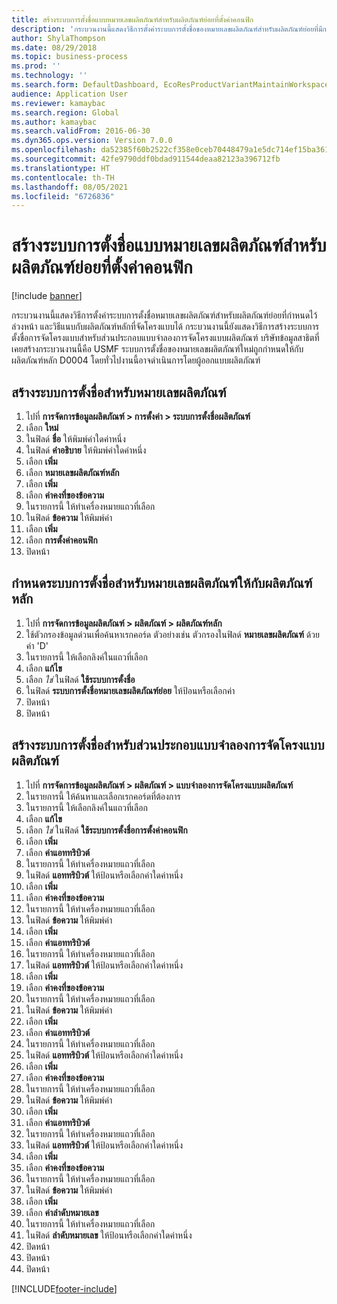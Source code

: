```yaml
---
title: สร้างระบบการตั้งชื่อแบบหมายเลขผลิตภัณฑ์สำหรับผลิตภัณฑ์ย่อยที่ตั้งค่าคอนฟิก
description: 'กระบวนงานนี้แสดงวิธีการตั้งค่าระบบการตั้งชื่อของหมายเลขผลิตภัณฑ์สำหรับผลิตภัณฑ์ย่อยที่มีการจัดโครงแบบ และวิธีการติดไปกับผลิตภัณฑ์หลักที่จัดโครงแบบได้ '
author: ShylaThompson
ms.date: 08/29/2018
ms.topic: business-process
ms.prod: ''
ms.technology: ''
ms.search.form: DefaultDashboard, EcoResProductVariantMaintainWorkspace, EcoResNomenclature, EcoResProductListPage, EcoResProductDetails, PCProductConfigurationModelListPage, PCProductConfigurationModelDetails
audience: Application User
ms.reviewer: kamaybac
ms.search.region: Global
ms.author: kamaybac
ms.search.validFrom: 2016-06-30
ms.dyn365.ops.version: Version 7.0.0
ms.openlocfilehash: da52385f60b2522cf358e0ceb70448479a1e5dc714ef15ba361611ed404ed852
ms.sourcegitcommit: 42fe9790ddf0bdad911544deaa82123a396712fb
ms.translationtype: HT
ms.contentlocale: th-TH
ms.lasthandoff: 08/05/2021
ms.locfileid: "6726836"
---
```

# <a name="create-a-product-number-nomenclature-for-configured-product-variants"></a>สร้างระบบการตั้งชื่อแบบหมายเลขผลิตภัณฑ์สำหรับผลิตภัณฑ์ย่อยที่ตั้งค่าคอนฟิก

[!include [banner](../../includes/banner.md)]

กระบวนงานนี้แสดงวิธีการตั้งค่าระบบการตั้งชื่อหมายเลขผลิตภัณฑ์สำหรับผลิตภัณฑ์ย่อยที่กำหนดไว้ล่วงหน้า และวิธีแนบกับผลิตภัณฑ์หลักที่จัดโครงแบบได้ กระบวนงานนี้ยังแสดงวิธีการสร้างระบบการตั้งชื่อการจัดโครงแบบสำหรับส่วนประกอบแบบจำลองการจัดโครงแบบผลิตภัณฑ์ บริษัทข้อมูลสาธิตที่เคยสร้างกระบวนงานนี้คือ USMF ระบบการตั้งชื่อของหมายเลขผลิตภัณฑ์ใหม่ถูกกำหนดให้กับผลิตภัณฑ์หลัก D0004  โดยทั่วไปงานนี้อาจดำเนินการโดยผู้ออกแบบผลิตภัณฑ์

## <a name="create-a-product-number-nomenclature"></a>สร้างระบบการตั้งชื่อสำหรับหมายเลขผลิตภัณฑ์

1. ไปที่ **การจัดการข้อมูลผลิตภัณฑ์ \> การตั้งค่า \> ระบบการตั้งชื่อผลิตภัณฑ์**
1. เลือก **ใหม่**
1. ในฟิลด์ **ชื่อ** ให้พิมพ์ค่าใดค่าหนึ่ง
1. ในฟิลด์ **คำอธิบาย** ให้พิมพ์ค่าใดค่าหนึ่ง
1. เลือก **เพิ่ม**
1. เลือก **หมายเลขผลิตภัณฑ์หลัก**
1. เลือก **เพิ่ม**
1. เลือก **ค่าคงที่ของข้อความ**
1. ในรายการนี้ ให้ทำเครื่องหมายแถวที่เลือก
1. ในฟิลด์ **ข้อความ** ให้พิมพ์ค่า
1. เลือก **เพิ่ม**
1. เลือก **การตั้งค่าคอนฟิก**
1. ปิดหน้า

## <a name="assign-the-product-number-nomenclature-to-a-product-master"></a>กำหนดระบบการตั้งชื่อสำหรับหมายเลขผลิตภัณฑ์ให้กับผลิตภัณฑ์หลัก

1. ไปที่ **การจัดการข้อมูลผลิตภัณฑ์ \> ผลิตภัณฑ์ \> ผลิตภัณฑ์หลัก**
1. ใช้ตัวกรองข้อมูลด่วนเพื่อค้นหาเรกคอร์ด  ตัวอย่างเช่น ตัวกรองในฟิลด์ **หมายเลขผลิตภัณฑ์** ด้วยค่า 'D'
1. ในรายการนี้ ให้เลือกลิงค์ในแถวที่เลือก
1. เลือก **แก้ไข**
1. เลือก *ใช่* ในฟิลด์ **ใช้ระบบการตั้งชื่อ**
1. ในฟิลด์ **ระบบการตั้งชื่อหมายเลขผลิตภัณฑ์ย่อย** ให้ป้อนหรือเลือกค่า
1. ปิดหน้า
1. ปิดหน้า

## <a name="create-nomenclature-for-a-product-configuration-model-component"></a>สร้างระบบการตั้งชื่อสำหรับส่วนประกอบแบบจำลองการจัดโครงแบบผลิตภัณฑ์

1. ไปที่ **การจัดการข้อมูลผลิตภัณฑ์ \> ผลิตภัณฑ์ \> แบบจำลองการจัดโครงแบบผลิตภัณฑ์**
1. ในรายการนี้ ให้ค้นหาและเลือกเรกคอร์ดที่ต้องการ
1. ในรายการนี้ ให้เลือกลิงค์ในแถวที่เลือก
1. เลือก **แก้ไข**
1. เลือก *ใช่* ในฟิลด์ **ใช้ระบบการตั้งชื่อการตั้งค่าคอนฟิก**
1. เลือก **เพิ่ม**
1. เลือก **ค่าแอททริบิวต์**
1. ในรายการนี้ ให้ทำเครื่องหมายแถวที่เลือก
1. ในฟิลด์ **แอททริบิวต์** ให้ป้อนหรือเลือกค่าใดค่าหนึ่ง
1. เลือก **เพิ่ม**
1. เลือก **ค่าคงที่ของข้อความ**
1. ในรายการนี้ ให้ทำเครื่องหมายแถวที่เลือก
1. ในฟิลด์ **ข้อความ** ให้พิมพ์ค่า
1. เลือก **เพิ่ม**
1. เลือก **ค่าแอททริบิวต์**
1. ในรายการนี้ ให้ทำเครื่องหมายแถวที่เลือก
1. ในฟิลด์ **แอททริบิวต์** ให้ป้อนหรือเลือกค่าใดค่าหนึ่ง
1. เลือก **เพิ่ม**
1. เลือก **ค่าคงที่ของข้อความ**
1. ในรายการนี้ ให้ทำเครื่องหมายแถวที่เลือก
1. ในฟิลด์ **ข้อความ** ให้พิมพ์ค่า
1. เลือก **เพิ่ม**
1. เลือก **ค่าแอททริบิวต์**
1. ในรายการนี้ ให้ทำเครื่องหมายแถวที่เลือก
1. ในฟิลด์ **แอททริบิวต์** ให้ป้อนหรือเลือกค่าใดค่าหนึ่ง
1. เลือก **เพิ่ม**
1. เลือก **ค่าคงที่ของข้อความ**
1. ในรายการนี้ ให้ทำเครื่องหมายแถวที่เลือก
1. ในฟิลด์ **ข้อความ** ให้พิมพ์ค่า
1. เลือก **เพิ่ม**
1. เลือก **ค่าแอททริบิวต์**
1. ในรายการนี้ ให้ทำเครื่องหมายแถวที่เลือก
1. ในฟิลด์ **แอททริบิวต์** ให้ป้อนหรือเลือกค่าใดค่าหนึ่ง
1. เลือก **เพิ่ม**
1. เลือก **ค่าคงที่ของข้อความ**
1. ในรายการนี้ ให้ทำเครื่องหมายแถวที่เลือก
1. ในฟิลด์ **ข้อความ** ให้พิมพ์ค่า
1. เลือก **เพิ่ม**
1. เลือก **ค่าลำดับหมายเลข**
1. ในรายการนี้ ให้ทำเครื่องหมายแถวที่เลือก
1. ในฟิลด์ **ลำดับหมายเลข** ให้ป้อนหรือเลือกค่าใดค่าหนึ่ง
1. ปิดหน้า
1. ปิดหน้า
1. ปิดหน้า

[!INCLUDE[footer-include](../../../includes/footer-banner.md)]